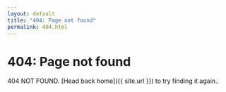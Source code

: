 ```yaml
---
layout: default
title: "404: Page not found"
permalink: 404.html
---
```


# 404: Page not found
404 NOT FOUND. [Head back home]({{ site.url }}) to try finding it again..